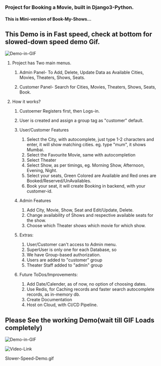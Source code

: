 ### Project for Booking a Movie, built in Django3-Python.

#### This is Mini-version of Book-My-Shows...

## This Demo is in Fast speed, check at bottom for slowed-down speed demo Gif.

![Demo-in-GIF](https://github.com/ganesh-deshmukh/Project-Movie-Ticket-Booking/blob/main/Meta-Data-for-MarkDown/Demo-Python-Project-in-Django3.gif)

1. Project has Two main menus.
    
    1. Admin Panel- To Add, Delete, Update Data as Available Cities, Movies, Theaters, Shows, Seats.
    
    2. Customer Panel- Search for Cities, Movies, Theaters, Shows, Seats, Book.


2. How it works?

    1. Custoemer Registers first, then Logs-in.
    
    2. User is created and assign a group tag as "customer" default.
    
    3. User/Customer Features
        1. Select the City, with autocomplete, just type 1-2 characters and enter, it will show matching cities. eg. type "mum", it shows Mumbai.
        2. Select the Favourite Movie, same with autocompletion
        3. Select Theater
        4. Select Show, as per timings, eg. Morning Show, Afternoon, Evening, Night.
        5. Select your seats, Green Colored are Available and Red ones are Booked/Reserved/UnAvailables.
        6. Book your seat, it will create Booking in backend, with your customer-id.
    

    4. Admin Features
        1. Add City, Movie, Show, Seat and Edit/Update, Delete.
        2. Change availability of Shows and respective available seats for the show.
        3. Choose which Theater shows which movie for which show.


    5. Extras:
        1. User/Customer can't access to Admin menu.
        2. SuperUser is only one for each Database, so
        3. We have Group-based authorization.
        4. Users are added to "customer" group
        5. Theater Staff added to "admin" group
    

    6. Future ToDos/Improvements:
        1. Add Date/Calender, as of now, no option of choosing dates.
        2. Use Redis, for Caching records and faster search autocomplete records, as in-memory db.
        3. Create Documentation
        4. Host on Cloud, with CI/CD Pipeline.

## Please See the working Demo(wait till GIF Loads completely)


![Demo-in-GIF](https://github.com/ganesh-deshmukh/Project-Movie-Ticket-Booking/blob/main/Meta-Data-for-MarkDown/Demo-Python-Project-in-Django3.gif)


![Video-Link](https://github.com/ganesh-deshmukh/Project-Movie-Ticket-Booking/blob/main/Meta-Data-for-MarkDown/Slower-Speed-Demo.gif)


Slower-Speed-Demo.gif